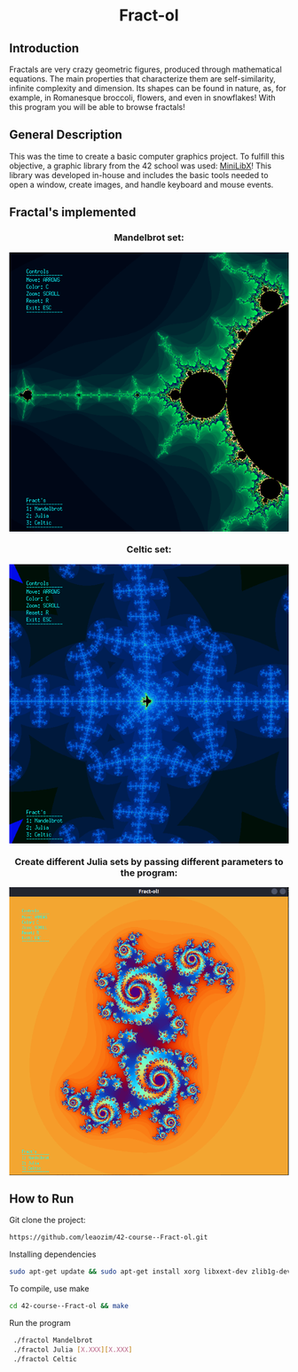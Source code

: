 <h1 align=center>
	<b>Fract-ol</b>
</h1>

## Introduction
Fractals are very crazy geometric figures, produced through mathematical equations. The main properties that characterize them are self-similarity, infinite complexity and dimension. 
Its shapes can be found in nature, as, for example, in Romanesque broccoli, flowers, and even in snowflakes! 
With this program you will be able to browse fractals!

## General Description

This was the time to create a basic computer graphics project. To fulfill this objective, a graphic library from the 42 school was used: <a href="https://github.com/42Paris/minilibx-linux">MiniLibX</a>! This library was developed in-house and includes the basic tools needed to open a window, create images, and handle keyboard and mouse events.

## Fractal's implemented


<h3 align=center> Mandelbrot set: </h3>

<p align=center>
<img align="center" src="https://github.com/leaozim/42-course--Fract-ol/blob/main/images/mandelbrot1.png"</>
</p>

<h3 align=center> Celtic set: </h3>

<p align=center>
<img align="center" src="https://github.com/leaozim/42-course--Fract-ol/blob/main/images/celtic3.png"</>
</p>

<h3 align=center> Create different Julia sets by passing different parameters to the program: </h3>
<p align=center>
<img align="center"  src="https://github.com/leaozim/42-course--Fract-ol/blob/main/images/julia_bonitao.png"</>
</p>

## How to Run 

Git clone the project:
```sh
https://github.com/leaozim/42-course--Fract-ol.git
```
Installing dependencies
```sh
sudo apt-get update && sudo apt-get install xorg libxext-dev zlib1g-dev
```
To compile, use make
```sh
cd 42-course--Fract-ol && make
```
Run the program
```sh
 ./fractol Mandelbrot
 ./fractol Julia [X.XXX][X.XXX]
 ./fractol Celtic
```

